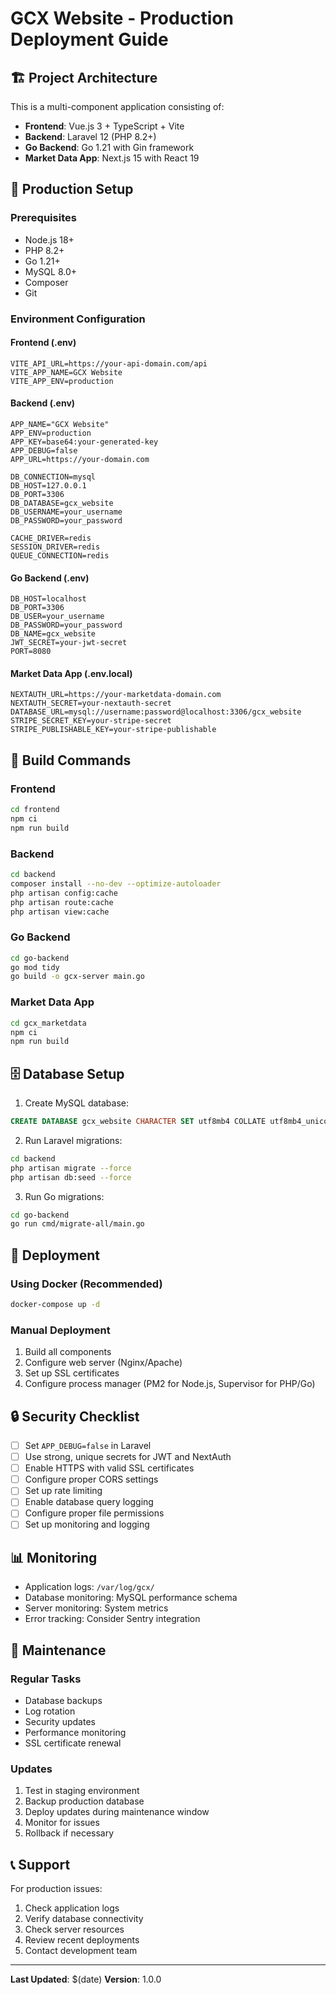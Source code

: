 # GCX Website - Production Deployment Guide

## 🏗️ Project Architecture

This is a multi-component application consisting of:

- **Frontend**: Vue.js 3 + TypeScript + Vite
- **Backend**: Laravel 12 (PHP 8.2+)
- **Go Backend**: Go 1.21 with Gin framework
- **Market Data App**: Next.js 15 with React 19

## 🚀 Production Setup

### Prerequisites
- Node.js 18+ 
- PHP 8.2+
- Go 1.21+
- MySQL 8.0+
- Composer
- Git

### Environment Configuration

#### Frontend (.env)
```env
VITE_API_URL=https://your-api-domain.com/api
VITE_APP_NAME=GCX Website
VITE_APP_ENV=production
```

#### Backend (.env)
```env
APP_NAME="GCX Website"
APP_ENV=production
APP_KEY=base64:your-generated-key
APP_DEBUG=false
APP_URL=https://your-domain.com

DB_CONNECTION=mysql
DB_HOST=127.0.0.1
DB_PORT=3306
DB_DATABASE=gcx_website
DB_USERNAME=your_username
DB_PASSWORD=your_password

CACHE_DRIVER=redis
SESSION_DRIVER=redis
QUEUE_CONNECTION=redis
```

#### Go Backend (.env)
```env
DB_HOST=localhost
DB_PORT=3306
DB_USER=your_username
DB_PASSWORD=your_password
DB_NAME=gcx_website
JWT_SECRET=your-jwt-secret
PORT=8080
```

#### Market Data App (.env.local)
```env
NEXTAUTH_URL=https://your-marketdata-domain.com
NEXTAUTH_SECRET=your-nextauth-secret
DATABASE_URL=mysql://username:password@localhost:3306/gcx_website
STRIPE_SECRET_KEY=your-stripe-secret
STRIPE_PUBLISHABLE_KEY=your-stripe-publishable
```

## 🔧 Build Commands

### Frontend
```bash
cd frontend
npm ci
npm run build
```

### Backend
```bash
cd backend
composer install --no-dev --optimize-autoloader
php artisan config:cache
php artisan route:cache
php artisan view:cache
```

### Go Backend
```bash
cd go-backend
go mod tidy
go build -o gcx-server main.go
```

### Market Data App
```bash
cd gcx_marketdata
npm ci
npm run build
```

## 🗄️ Database Setup

1. Create MySQL database:
```sql
CREATE DATABASE gcx_website CHARACTER SET utf8mb4 COLLATE utf8mb4_unicode_ci;
```

2. Run Laravel migrations:
```bash
cd backend
php artisan migrate --force
php artisan db:seed --force
```

3. Run Go migrations:
```bash
cd go-backend
go run cmd/migrate-all/main.go
```

## 🚀 Deployment

### Using Docker (Recommended)
```bash
docker-compose up -d
```

### Manual Deployment
1. Build all components
2. Configure web server (Nginx/Apache)
3. Set up SSL certificates
4. Configure process manager (PM2 for Node.js, Supervisor for PHP/Go)

## 🔒 Security Checklist

- [ ] Set `APP_DEBUG=false` in Laravel
- [ ] Use strong, unique secrets for JWT and NextAuth
- [ ] Enable HTTPS with valid SSL certificates
- [ ] Configure proper CORS settings
- [ ] Set up rate limiting
- [ ] Enable database query logging
- [ ] Configure proper file permissions
- [ ] Set up monitoring and logging

## 📊 Monitoring

- Application logs: `/var/log/gcx/`
- Database monitoring: MySQL performance schema
- Server monitoring: System metrics
- Error tracking: Consider Sentry integration

## 🔄 Maintenance

### Regular Tasks
- Database backups
- Log rotation
- Security updates
- Performance monitoring
- SSL certificate renewal

### Updates
1. Test in staging environment
2. Backup production database
3. Deploy updates during maintenance window
4. Monitor for issues
5. Rollback if necessary

## 📞 Support

For production issues:
1. Check application logs
2. Verify database connectivity
3. Check server resources
4. Review recent deployments
5. Contact development team

---

**Last Updated**: $(date)
**Version**: 1.0.0

